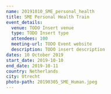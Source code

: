 ```yaml
---
name: 20191010_SME_personal_health
title: SME Personal Health Train
event_details: 
  venue: TODO Insert venue
  type: TODO Insert type
  attendees: 100
  meeting-url: TODO Event website
  description: TODO insert description 
dates: 10 October 2019
start_date: 2019-10-10
end_date: 2019-10-11
country: Netherlands
city: Utrecht
photo-path: 20190305_SME_Human.jpeg
---
```


<!-- For description I would do categories: Venue,Type of event, Attendees, Photogallery, Reference contact >